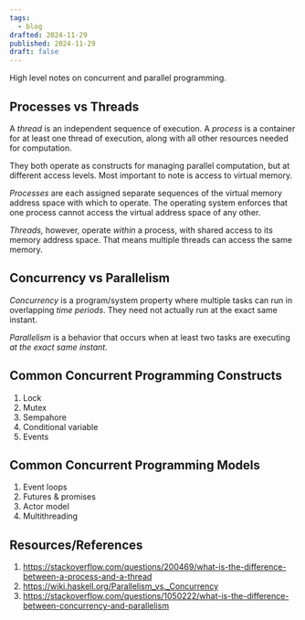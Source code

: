 ```yaml
---
tags:
  - blog
drafted: 2024-11-29
published: 2024-11-29
draft: false
---
```


High level notes on concurrent and parallel programming.

## Processes vs Threads

A _thread_ is an independent sequence of execution. A _process_ is a container for at least one thread of execution, along with all other resources needed for computation. 

They both operate as constructs for managing parallel computation, but at different access levels. Most important to note is access to virtual memory.

_Processes_ are each assigned separate sequences of the virtual memory address space with which to operate. The operating system enforces that one process cannot access the virtual address space of any other. 

_Threads,_ however, operate _within_ a process, with shared access to its memory address space. That means multiple threads can access the same memory.

## Concurrency vs Parallelism

_Concurrency_ is a program/system property where multiple tasks can run in overlapping _time periods_. They need not actually run at the exact same instant.

_Parallelism_ is a behavior that occurs when at least two tasks are executing _at the exact same instant._ 

## Common Concurrent Programming Constructs

1. Lock
2. Mutex
3. Sempahore
4. Conditional variable
5. Events

## Common Concurrent Programming Models

1. Event loops
2. Futures & promises
3. Actor model
4. Multithreading

## Resources/References

1. <https://stackoverflow.com/questions/200469/what-is-the-difference-between-a-process-and-a-thread>
2. <https://wiki.haskell.org/Parallelism_vs._Concurrency>
3. <https://stackoverflow.com/questions/1050222/what-is-the-difference-between-concurrency-and-parallelism>
